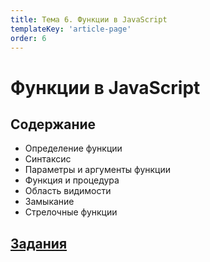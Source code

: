 ```yaml
---
title: Тема 6. Функции в JavaScript
templateKey: 'article-page'
order: 6
---
```

# Функции в JavaScript

## Содержание

-   <gatsby-link to="/externals/topic6_js-function/js-function#определение-функции">Определение функции</gatsby-link>
-   <gatsby-link to="/externals/topic6_js-function/js-function#синтаксис">Синтаксис</gatsby-link>
-   <gatsby-link to="/externals/topic6_js-function/js-function#параметры-и-аргументы-функции">Параметры и аргументы функции</gatsby-link>
-   <gatsby-link to="/externals/topic6_js-function/js-function#функция-и-процедура">Функция и процедура</gatsby-link>
-   <gatsby-link to="/externals/topic6_js-function/js-function#область-видимости">Область видимости</gatsby-link>
-   <gatsby-link to="/externals/topic6_js-function/js-function#замыкание">Замыкание</gatsby-link>
-   <gatsby-link to="/externals/topic6_js-function/js-function#стрелочные-функции">Стрелочные функции</gatsby-link>

## [Задания](https://github.com/WebPurple/external-courses/tree/master/src/ex5_js-functions/README.md)
